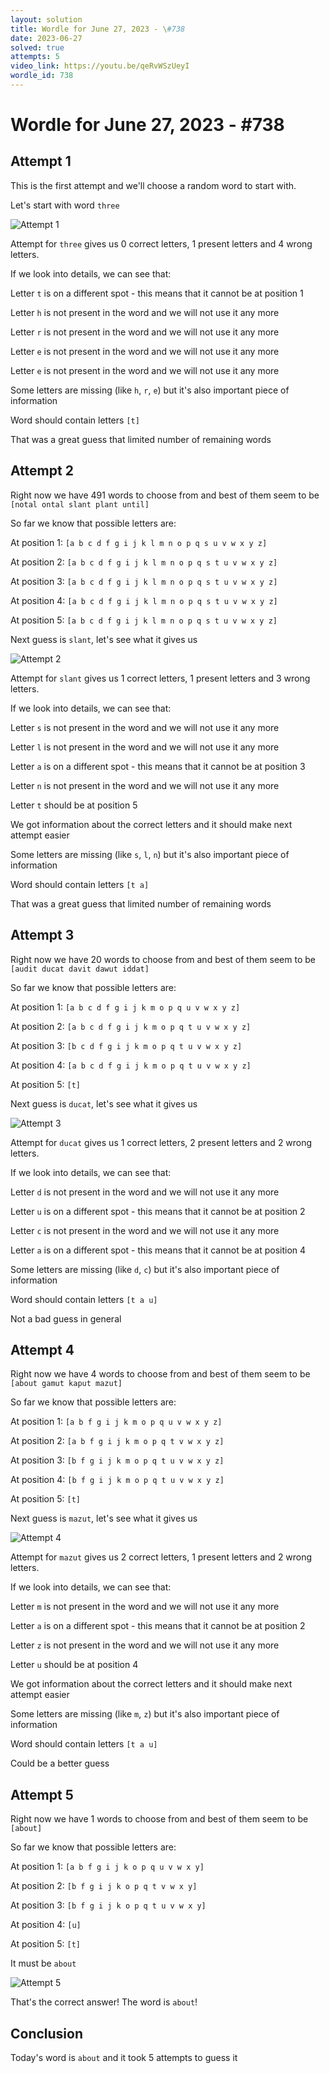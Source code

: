 ```yaml
---
layout: solution
title: Wordle for June 27, 2023 - \#738
date: 2023-06-27
solved: true
attempts: 5
video_link: https://youtu.be/qeRvWSzUeyI
wordle_id: 738
---
```


# Wordle for June 27, 2023 - \#738

## Attempt 1

This is the first attempt and we'll choose a random word to start with.

Let's start with word `three`

![Attempt 1](2023-06-27/attempt-1.png)

Attempt for `three` gives us 0 correct letters, 1 present letters and 4 wrong letters.

If we look into details, we can see that:

Letter `t` is on a different spot - this means that it cannot be at position 1

Letter `h` is not present in the word and we will not use it any more

Letter `r` is not present in the word and we will not use it any more

Letter `e` is not present in the word and we will not use it any more

Letter `e` is not present in the word and we will not use it any more

Some letters are missing (like `h`, `r`, `e`) but it's also important piece of information

Word should contain letters `[t]`

That was a great guess that limited number of remaining words



## Attempt 2

Right now we have 491 words to choose from and best of them seem to be `[notal ontal slant plant until]`

So far we know that possible letters are:

At position 1: `[a b c d f g i j k l m n o p q s u v w x y z]`

At position 2: `[a b c d f g i j k l m n o p q s t u v w x y z]`

At position 3: `[a b c d f g i j k l m n o p q s t u v w x y z]`

At position 4: `[a b c d f g i j k l m n o p q s t u v w x y z]`

At position 5: `[a b c d f g i j k l m n o p q s t u v w x y z]`

Next guess is `slant`, let's see what it gives us

![Attempt 2](2023-06-27/attempt-2.png)

Attempt for `slant` gives us 1 correct letters, 1 present letters and 3 wrong letters.

If we look into details, we can see that:

Letter `s` is not present in the word and we will not use it any more

Letter `l` is not present in the word and we will not use it any more

Letter `a` is on a different spot - this means that it cannot be at position 3

Letter `n` is not present in the word and we will not use it any more

Letter `t` should be at position 5

We got information about the correct letters and it should make next attempt easier

Some letters are missing (like `s`, `l`, `n`) but it's also important piece of information

Word should contain letters `[t a]`

That was a great guess that limited number of remaining words



## Attempt 3

Right now we have 20 words to choose from and best of them seem to be `[audit ducat davit dawut iddat]`

So far we know that possible letters are:

At position 1: `[a b c d f g i j k m o p q u v w x y z]`

At position 2: `[a b c d f g i j k m o p q t u v w x y z]`

At position 3: `[b c d f g i j k m o p q t u v w x y z]`

At position 4: `[a b c d f g i j k m o p q t u v w x y z]`

At position 5: `[t]`

Next guess is `ducat`, let's see what it gives us

![Attempt 3](2023-06-27/attempt-3.png)

Attempt for `ducat` gives us 1 correct letters, 2 present letters and 2 wrong letters.

If we look into details, we can see that:

Letter `d` is not present in the word and we will not use it any more

Letter `u` is on a different spot - this means that it cannot be at position 2

Letter `c` is not present in the word and we will not use it any more

Letter `a` is on a different spot - this means that it cannot be at position 4

Some letters are missing (like `d`, `c`) but it's also important piece of information

Word should contain letters `[t a u]`

Not a bad guess in general



## Attempt 4

Right now we have 4 words to choose from and best of them seem to be `[about gamut kaput mazut]`

So far we know that possible letters are:

At position 1: `[a b f g i j k m o p q u v w x y z]`

At position 2: `[a b f g i j k m o p q t v w x y z]`

At position 3: `[b f g i j k m o p q t u v w x y z]`

At position 4: `[b f g i j k m o p q t u v w x y z]`

At position 5: `[t]`

Next guess is `mazut`, let's see what it gives us

![Attempt 4](2023-06-27/attempt-4.png)

Attempt for `mazut` gives us 2 correct letters, 1 present letters and 2 wrong letters.

If we look into details, we can see that:

Letter `m` is not present in the word and we will not use it any more

Letter `a` is on a different spot - this means that it cannot be at position 2

Letter `z` is not present in the word and we will not use it any more

Letter `u` should be at position 4

We got information about the correct letters and it should make next attempt easier

Some letters are missing (like `m`, `z`) but it's also important piece of information

Word should contain letters `[t a u]`

Could be a better guess



## Attempt 5

Right now we have 1 words to choose from and best of them seem to be `[about]`

So far we know that possible letters are:

At position 1: `[a b f g i j k o p q u v w x y]`

At position 2: `[b f g i j k o p q t v w x y]`

At position 3: `[b f g i j k o p q t u v w x y]`

At position 4: `[u]`

At position 5: `[t]`

It must be `about`

![Attempt 5](2023-06-27/attempt-5.png)

That's the correct answer! The word is `about`!

## Conclusion

Today's word is `about` and it took 5 attempts to guess it

